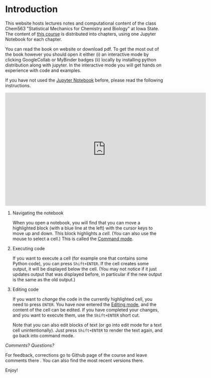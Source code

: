 Introduction
============================

This website hosts lectures notes and computational content of the class Chem563 "Statistical Mechanics for Chemistry and Biology" at Iowa State. The content of [this course](https://github.com/fangohr/introduction-to-python-for-computational-science-and-engineering/blob/master/Readme.md) is distributed into chapters, using one Jupyter Notebook for each chapter.

You can read the book on website or download pdf. To get the most out of the book however you should open it either (i) an interactive mode by clicking GoogleCollab or MyBinder badges (ii) locally by installing python distribution along with jupyter. In the interactive mode you will get hands on experience with code and examples.  
 
If you have not used the [Jupyter Notebook](https://jupyter.org/) before, please read the following instructions.

<iframe id="ytplayer" type="text/html" width="640" height="360"
  src="https://www.youtube.com/watch?v=HW29067qVWk"
  frameborder="0"></iframe> 

1. Navigating the notebook

   When you open a notebook, you will find that you can move a highlighted block (with a blue line at the left) with the cursor keys to move up and down. This block highlights a *cell*. (You can also use the mouse to select a cell.) This is called the [Command mode](https://jupyter-notebook.readthedocs.io/en/stable/examples/Notebook/Notebook%20Basics.html#Command-mode).

2. Executing code

   If you want to execute a cell (for example one that contains some Python code), you can press `Shift+ENTER`. If the cell creates some output, it will be displayed below the cell. (You may not notice if it just updates output that was displayed before, in particular if the new output is the same as the old output.)

3. Editing code

   If you want to *change* the code in the currently highlighted cell, you need to press `ENTER`. You have now entered the [Editing mode](https://jupyter-notebook.readthedocs.io/en/stable/examples/Notebook/Notebook%20Basics.html#Edit-mode), and the content of the cell can be edited. If you have completed your changes, and you want to execute them, use the `Shift+ENTER` short cut.

   Note that you can also edit blocks of text (or go into edit mode for a text cell unintentionally). Just press `Shift+ENTER` to render the text again, and go back into command mode.

*Comments? Questions?*

For feedback, corrections go to Github page of the course and leave comments there [](). You can also find the most recent versions there.

Enjoy!

